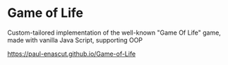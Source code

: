 # Game of Life
Custom-tailored implementation of the well-known "Game Of Life" game, made with vanilla Java Script, supporting OOP 

https://paul-enascut.github.io/Game-of-Life
